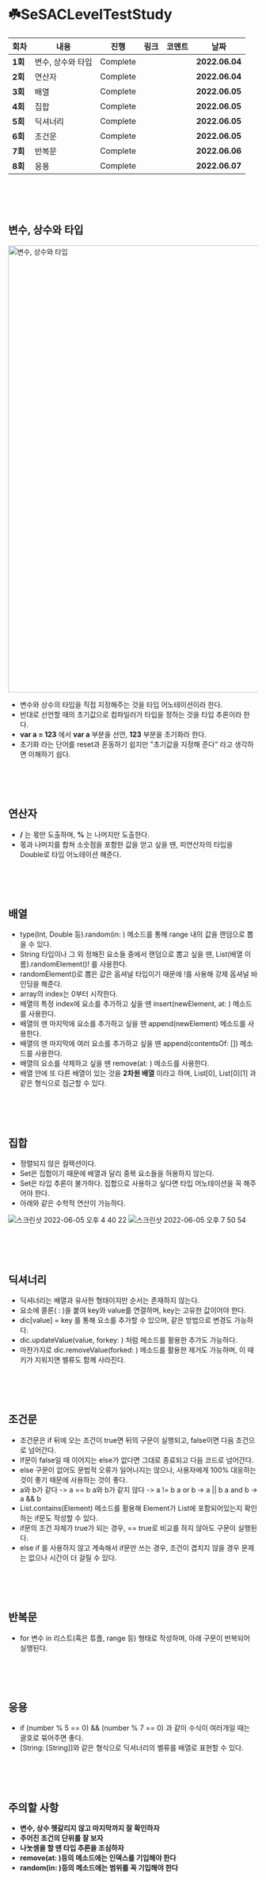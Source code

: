 # ☘️SeSACLevelTestStudy

| 회차    | 내용                                           | 진행 | 링크                                                         | 코멘트                                                  | 날짜           |
| ------- | ---------------------------------------------- | ---- | ------------------------------------------------------------ | ------------------------------------------------------- | -------------- |
| **1회** | 변수, 상수와 타입 | Complete |  |  | **2022.06.04** |
| **2회** | 연산자 | Complete |  |  | **2022.06.04** |
| **3회** | 배열 | Complete |  |  | **2022.06.05** |
| **4회** | 집합 | Complete |  |  | **2022.06.05** |
| **5회** | 딕셔너리 | Complete |  |  | **2022.06.05** |
| **6회** | 조건문 | Complete |  |  | **2022.06.05** |
| **7회** | 반복문 | Complete |  |  | **2022.06.06** |
| **8회** | 응용 | Complete |  |  | **2022.06.07** |
</br>
</br>
</br>

## **변수, 상수와 타입**

<img width="901" alt="변수, 상수와 타입" src="https://user-images.githubusercontent.com/92143918/171993069-13194bcb-a9a9-49ec-8ccf-dbe833d4f27d.png">

- 변수와 상수의 타입을 직접 지정해주는 것을 타입 어노테이션이라 한다.
- 반대로 선언할 때의 초기값으로 컴파일러가 타입을 정하는 것을 타입 추론이라 한다.
- **var a = 123** 에서 **var a** 부분을 선언, **123** 부분을 초기화라 한다.
- 초기화 라는 단어를 reset과 혼동하기 쉽지만 "초기값을 지정해 준다" 라고 생각하면 이해하기 쉽다.

</br>
</br>
</br>

## **연산자**

- **/** 는 몫만 도출하며, **%** 는 나머지만 도출한다.
- 몫과 나머지를 합쳐 소숫점을 포함한 값을 얻고 싶을 땐, 피연산자의 타입을 Double로 타입 어노테이션 해준다.

</br>
</br>
</br>

## **배열**

- type(Int, Double 등).random(in: ) 메소드를 통해 range 내의 값을 랜덤으로 뽑을 수 있다.
- String 타입이나 그 외 정해진 요소들 중에서 랜덤으로 뽑고 싶을 땐, List(배열 이름).randomElement()! 를 사용한다.
- randomElement()로 뽑은 값은 옵셔널 타입이기 때문에 !를 사용해 강제 옵셔널 바인딩을 해준다.
- array의 index는 0부터 시작한다.
- 배열의 특정 index에 요소를 추가하고 싶을 땐 insert(newElement, at: ) 메소드를 사용한다.
- 배열의 맨 마지막에 요소를 추가하고 싶을 땐 append(newElement) 메소드를 사용한다.
- 배열의 맨 마지막에 여러 요소를 추가하고 싶을 땐 append(contentsOf: []) 메소드를 사용한다.
- 배열의 요소를 삭제하고 싶을 땐 remove(at: ) 메소드를 사용한다.
- 배열 안에 또 다른 배열이 있는 것을 **2차원 배열** 이라고 하며, List[0], List[0][1] 과 같은 형식으로 접근할 수 있다.

</br>
</br>
</br>

## **집합**

- 정렬되지 않은 컬렉션이다.
- Set은 집합이기 때문에 배열과 달리 중복 요소들을 허용하지 않는다.
- Set은 타입 추론이 불가하다. 집합으로 사용하고 싶다면 타입 어노테이션을 꼭 해주어야 한다.
- 아래와 같은 수학적 연산이 가능하다.

![스크린샷 2022-06-05 오후 4 40 22](https://user-images.githubusercontent.com/92143918/172040667-74471db4-95c6-4013-88af-903511fd8365.png)
![스크린샷 2022-06-05 오후 7 50 54](https://user-images.githubusercontent.com/92143918/172047079-71f29fac-a959-4e63-bdc3-8a49fa4cd978.png)


</br>
</br>
</br>

## **딕셔너리**

- 딕셔너리는 배열과 유사한 형태이지만 순서는 존재하지 않는다.
- 요소에 콜론( : )을 붙여 key와 value를 연결하며, key는 고유한 값이어야 한다.
- dic[value] = key 를 통해 요소를 추가할 수 있으며, 같은 방법으로 변경도 가능하다.
- dic.updateValue(value, forkey: ) 처럼 메소드를 활용한 추가도 가능하다.
- 마찬가지로 dic.removeValue(forked: ) 메소드를 활용한 제거도 가능하며, 이 때 키가 지워지면 벨류도 함께 사라진다.

</br>
</br>
</br>

## **조건문**

- 조건문은 if 뒤에 오는 조건이 true면 뒤의 구문이 실행되고, false이면 다음 조건으로 넘어간다.
- If문이 false일 때 이어지는 else가 없다면 그대로 종료되고 다음 코드로 넘어간다.
- else 구문이 없어도 문법적 오류가 일어나지는 않으나, 사용자에게  100% 대응하는 것이 좋기 때문에 사용하는 것이 좋다.
- a와 b가 같다 -> a == b     a와 b가 같지 않다 -> a != b     a or b -> a || b     a and b -> a && b
- List.contains(Element) 메소드를 활용해 Element가 List에 포함되어있는지 확인하는 if문도 작성할 수 있다.
- if문의 조건 자체가 true가 되는 경우, == true로 비교를 하지 않아도 구문이 실행된다.
- else if 를 사용하지 않고 계속해서 if문만 쓰는 경우, 조건이 겹치지 않을 경우 문제는 없으나 시간이 더 걸릴 수 있다. 

</br>
</br>
</br>

## **반복문**

- for 변수 in 리스트(혹은 튜플, range 등) 형태로 작성하며, 아래 구문이 반복되어 실행된다.

</br>
</br>
</br>

## **응용**

- if (number % 5 == 0) && (number % 7 == 0) 과 같이 수식이 여러개일 때는 괄호로 묶어주면 좋다.
- [String: [String]]와 같은 형식으로 딕셔너리의 벨류를 배열로 표현할 수 있다.

</br>
</br>
</br>

## **주의할 사항**

- **변수, 상수 헷갈리지 않고 마지막까지 잘 확인하자**
- **주어진 조건의 단위를 잘 보자**
- **나눗셈을 할 땐 타입 추론을 조심하자**
- **remove(at: )등의 메소드에는 인덱스를 기입해야 한다**
- **random(in: )등의 메소드에는 범위를 꼭 기입해야 한다**
